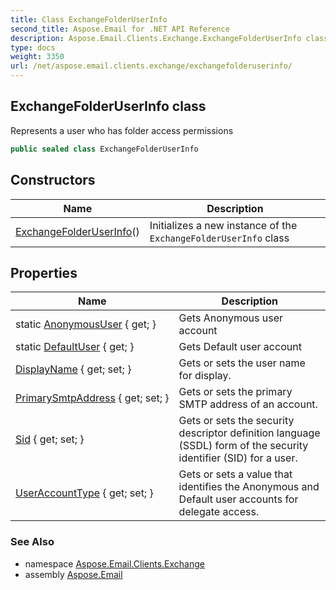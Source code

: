 ```yaml
---
title: Class ExchangeFolderUserInfo
second_title: Aspose.Email for .NET API Reference
description: Aspose.Email.Clients.Exchange.ExchangeFolderUserInfo class. Represents a user who has folder access permissions
type: docs
weight: 3350
url: /net/aspose.email.clients.exchange/exchangefolderuserinfo/
---
```

## ExchangeFolderUserInfo class

Represents a user who has folder access permissions

```csharp
public sealed class ExchangeFolderUserInfo
```

## Constructors

| Name | Description |
| --- | --- |
| [ExchangeFolderUserInfo](exchangefolderuserinfo/)() | Initializes a new instance of the `ExchangeFolderUserInfo` class |

## Properties

| Name | Description |
| --- | --- |
| static [AnonymousUser](../../aspose.email.clients.exchange/exchangefolderuserinfo/anonymoususer/) { get; } | Gets Anonymous user account |
| static [DefaultUser](../../aspose.email.clients.exchange/exchangefolderuserinfo/defaultuser/) { get; } | Gets Default user account |
| [DisplayName](../../aspose.email.clients.exchange/exchangefolderuserinfo/displayname/) { get; set; } | Gets or sets the user name for display. |
| [PrimarySmtpAddress](../../aspose.email.clients.exchange/exchangefolderuserinfo/primarysmtpaddress/) { get; set; } | Gets or sets the primary SMTP address of an account. |
| [Sid](../../aspose.email.clients.exchange/exchangefolderuserinfo/sid/) { get; set; } | Gets or sets the security descriptor definition language (SSDL) form of the security identifier (SID) for a user. |
| [UserAccountType](../../aspose.email.clients.exchange/exchangefolderuserinfo/useraccounttype/) { get; set; } | Gets or sets a value that identifies the Anonymous and Default user accounts for delegate access. |

### See Also

* namespace [Aspose.Email.Clients.Exchange](../../aspose.email.clients.exchange/)
* assembly [Aspose.Email](../../)


